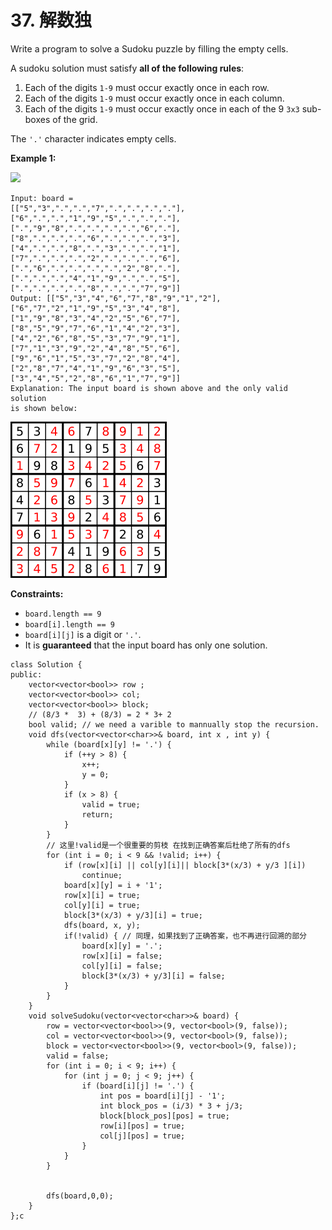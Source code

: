 # 37. 解数独

Write a program to solve a Sudoku puzzle by filling the empty cells.

A sudoku solution must satisfy **all of the following rules**:

1. Each of the digits `1-9` must occur exactly once in each row.
2. Each of the digits `1-9` must occur exactly once in each column.
3. Each of the digits `1-9` must occur exactly once in each of the 9 `3x3` sub-boxes of the grid.

The `'.'` character indicates empty cells.

**Example 1:**

![](https://upload.wikimedia.org/wikipedia/commons/thumb/f/ff/Sudoku-by-L2G-20050714.svg/250px-Sudoku-by-L2G-20050714.svg.png)

```
Input: board = 
[["5","3",".",".","7",".",".",".","."],
["6",".",".","1","9","5",".",".","."],
[".","9","8",".",".",".",".","6","."],
["8",".",".",".","6",".",".",".","3"],
["4",".",".","8",".","3",".",".","1"],
["7",".",".",".","2",".",".",".","6"],
[".","6",".",".",".",".","2","8","."],
[".",".",".","4","1","9",".",".","5"],
[".",".",".",".","8",".",".","7","9"]]
Output: [["5","3","4","6","7","8","9","1","2"],
["6","7","2","1","9","5","3","4","8"],
["1","9","8","3","4","2","5","6","7"],
["8","5","9","7","6","1","4","2","3"],
["4","2","6","8","5","3","7","9","1"],
["7","1","3","9","2","4","8","5","6"],
["9","6","1","5","3","7","2","8","4"],
["2","8","7","4","1","9","6","3","5"],
["3","4","5","2","8","6","1","7","9"]]
Explanation: The input board is shown above and the only valid solution 
is shown below:

```

![](../../.gitbook/assets/image.png)

**Constraints:**

* `board.length == 9`
* `board[i].length == 9`
* `board[i][j]` is a digit or `'.'`.
* It is **guaranteed** that the input board has only one solution.

```clike
class Solution {
public:
    vector<vector<bool>> row ;
    vector<vector<bool>> col;
    vector<vector<bool>> block;   
    // (8/3 *  3) + (8/3) = 2 * 3+ 2
    bool valid; // we need a varible to mannually stop the recursion.
    void dfs(vector<vector<char>>& board, int x , int y) {
        while (board[x][y] != '.') {
            if (++y > 8) {
                x++;
                y = 0;
            }
            if (x > 8) {       
                valid = true;
                return;
            }
        }
        // 这里!valid是一个很重要的剪枝 在找到正确答案后杜绝了所有的dfs
        for (int i = 0; i < 9 && !valid; i++) {
            if (row[x][i] || col[y][i]|| block[3*(x/3) + y/3 ][i])
                continue;
            board[x][y] = i + '1';       
            row[x][i] = true;           
            col[y][i] = true;
            block[3*(x/3) + y/3][i] = true;
            dfs(board, x, y);
            if(!valid) { // 同理，如果找到了正确答案，也不再进行回溯的部分
                board[x][y] = '.';
                row[x][i] = false;
                col[y][i] = false;
                block[3*(x/3) + y/3][i] = false;
            }
        }
    }
    void solveSudoku(vector<vector<char>>& board) {
        row = vector<vector<bool>>(9, vector<bool>(9, false));
        col = vector<vector<bool>>(9, vector<bool>(9, false));
        block = vector<vector<bool>>(9, vector<bool>(9, false));
        valid = false;
        for (int i = 0; i < 9; i++) {
            for (int j = 0; j < 9; j++) {
                if (board[i][j] != '.') {
                    int pos = board[i][j] - '1';    
                    int block_pos = (i/3) * 3 + j/3;
                    block[block_pos][pos] = true;
                    row[i][pos] = true;
                    col[j][pos] = true;           
                }
            }
        }
       
        
        dfs(board,0,0);     
    }
};c
```
